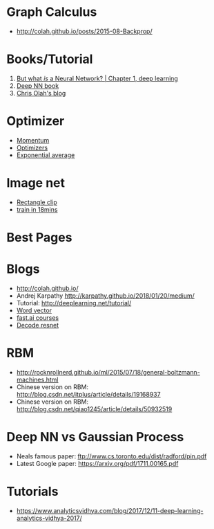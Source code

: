 # Graph Calculus
* http://colah.github.io/posts/2015-08-Backprop/

# Books/Tutorial
1. [But what *is* a Neural Network? | Chapter 1, deep learning](https://www.youtube.com/watch?v=aircAruvnKk)
2. [Deep NN book](http://neuralnetworksanddeeplearning.com/)
3. [Chris Olah's blog](http://colah.github.io/)

# Optimizer
* [Momentum](https://distill.pub/2017/momentum/)
* [Optimizers](https://blog.paperspace.com/intro-to-optimization-momentum-rmsprop-adam/)
* [Exponential average](https://www.youtube.com/watch?v=wJBcz7FyLzg&index=59&t=0s&list=PLBAGcD3siRDguyYYzhVwZ3tLvOyyG5k6K)

# Image net
* [Rectangle clip](https://nbviewer.jupyter.org/github/bearpelican/Experiments/blob/master/rectangular_images/RectangularImageVisualization.html)
* [train in 18mins](https://github.com/diux-dev/imagenet18)
# Best Pages

# Blogs
* http://colah.github.io/
* Andrej Karpathy http://karpathy.github.io/2018/01/20/medium/
* Tutorial: http://deeplearning.net/tutorial/
* [Word vector](http://ruder.io/word-embeddings-softmax/)
* [fast.ai courses](https://www.youtube.com/watch?v=9C06ZPF8Uuc&list=PLfYUBJiXbdtS2UQRzyrxmyVHoGW0gmLSM&index=3)
* [Decode resnet](http://teleported.in/posts/decoding-resnet-architecture/)

# RBM
* http://rocknrollnerd.github.io/ml/2015/07/18/general-boltzmann-machines.html
* Chinese version on RBM: http://blog.csdn.net/itplus/article/details/19168937
* Chinese version on RBM: http://blog.csdn.net/qiao1245/article/details/50932519

# Deep NN vs Gaussian Process
* Neals famous paper: ftp://www.cs.toronto.edu/dist/radford/pin.pdf
* Latest Google paper: https://arxiv.org/pdf/1711.00165.pdf

# Tutorials
* https://www.analyticsvidhya.com/blog/2017/12/11-deep-learning-analytics-vidhya-2017/
